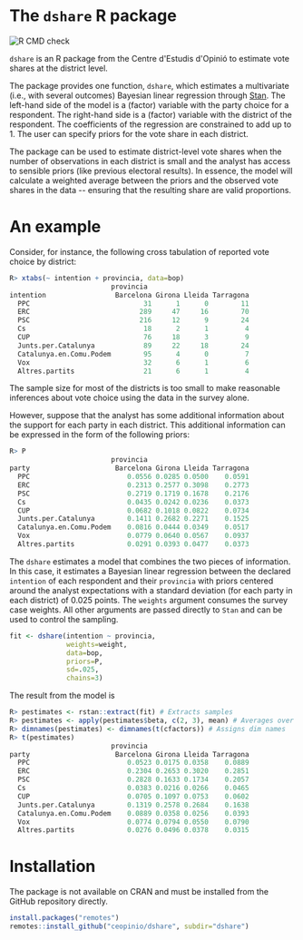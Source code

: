 # The `dshare` R package
![R CMD check](https://github.com/ceopinio/dshare/actions/workflows/r.yml/badge.svg)

`dshare` is an R package from the Centre d'Estudis d'Opinió to
estimate vote shares at the district level. 

The package provides one function, `dshare`, which estimates a
multivariate (i.e., with several outcomes) Bayesian linear regression
through [Stan](https://mc-stan.org). The left-hand side of the model
is a (factor) variable with the party choice for a respondent. The
right-hand side is a (factor) variable with the district of the
respondent. The coefficients of the regression are constrained to add
up to 1. The user can specify priors for the vote share in each
district.

The package can be used to estimate district-level vote shares when
the number of observations in each district is small and the analyst
has access to sensible priors (like previous electoral results). In
essence, the model will calculate a weighted average between the
priors and the observed vote shares in the data -- ensuring that the
resulting share are valid proportions.

# An example 

Consider, for instance, the following cross tabulation of reported
vote choice by district:

```r
R> xtabs(~ intention + provincia, data=bop)
                         provincia
intention                 Barcelona Girona Lleida Tarragona
  PPC                            31      1      0        11
  ERC                           289     47     16        70
  PSC                           216     12      9        24
  Cs                             18      2      1         4
  CUP                            76     18      3         9
  Junts.per.Catalunya            89     22     18        24
  Catalunya.en.Comu.Podem        95      4      0         7
  Vox                            32      6      1         6
  Altres.partits                 21      6      1         4
```

The sample size for most of the districts is too small to make
reasonable inferences about vote choice using the data in the survey
alone.

However, suppose that the analyst has some additional information
about the support for each party in each district. This additional
information can be expressed in the form of the following priors:

```r
R> P
                         provincia
party                     Barcelona Girona Lleida Tarragona
  PPC                        0.0556 0.0285 0.0500    0.0591
  ERC                        0.2313 0.2577 0.3098    0.2773
  PSC                        0.2719 0.1719 0.1678    0.2176
  Cs                         0.0435 0.0242 0.0236    0.0373
  CUP                        0.0682 0.1018 0.0822    0.0734
  Junts.per.Catalunya        0.1411 0.2682 0.2271    0.1525
  Catalunya.en.Comu.Podem    0.0816 0.0444 0.0349    0.0517
  Vox                        0.0779 0.0640 0.0567    0.0937
  Altres.partits             0.0291 0.0393 0.0477    0.0373
```

The `dshare` estimates a model that combines the two pieces of
information. In this case, it estimates a Bayesian linear regression
between the declared `intention` of each respondent and their
`provincia` with priors centered around the analyst expectations with
a standard deviation (for each party in each district) of 0.025
points. The `weights` argument consumes the survey case weights. All
other arguments are passed directly to `Stan` and can be
used to control the sampling.

```r
fit <- dshare(intention ~ provincia,
              weights=weight,
              data=bop,
              priors=P,
              sd=.025,
              chains=3)
```

The result from the model is 

```r
R> pestimates <- rstan::extract(fit) # Extracts samples
R> pestimates <- apply(pestimates$beta, c(2, 3), mean) # Averages over samples
R> dimnames(pestimates) <- dimnames(t(cfactors)) # Assigns dim names
R> t(pestimates)
                         provincia
party                     Barcelona Girona Lleida Tarragona
  PPC                        0.0523 0.0175 0.0358    0.0889
  ERC                        0.2304 0.2653 0.3020    0.2851
  PSC                        0.2828 0.1633 0.1734    0.2057
  Cs                         0.0383 0.0216 0.0266    0.0465
  CUP                        0.0705 0.1097 0.0753    0.0602
  Junts.per.Catalunya        0.1319 0.2578 0.2684    0.1638
  Catalunya.en.Comu.Podem    0.0889 0.0358 0.0256    0.0393
  Vox                        0.0774 0.0794 0.0550    0.0790
  Altres.partits             0.0276 0.0496 0.0378    0.0315
```
# Installation

The package is not available on CRAN and must be installed from the
GitHub repository directly. 

```R
install.packages("remotes")
remotes::install_github("ceopinio/dshare", subdir="dshare")
```
